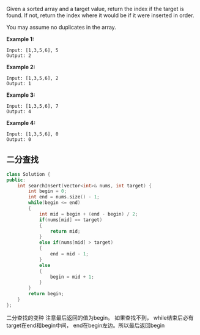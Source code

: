 Given a sorted array and a target value, return the index if the target is found. If not, return the index where it would be if it were inserted in order.

You may assume no duplicates in the array.

**Example 1:**

```
Input: [1,3,5,6], 5
Output: 2
```

**Example 2:**

```
Input: [1,3,5,6], 2
Output: 1
```

**Example 3:**

```
Input: [1,3,5,6], 7
Output: 4
```

**Example 4:**

```
Input: [1,3,5,6], 0
Output: 0
```

## 二分查找

```c++
class Solution {
public:
    int searchInsert(vector<int>& nums, int target) {
        int begin = 0;
        int end = nums.size() - 1;
        while(begin <= end)
        {
            int mid = begin + (end - begin) / 2;
            if(nums[mid] == target)
            {
                return mid;
            }
            else if(nums[mid] > target)
            {
                end = mid - 1;
            }
            else 
            {
                begin = mid + 1;
            }
        }
        return begin;
    }
};
```

二分查找的变种 注意最后返回的值为begin。 如果查找不到， while结束后必有target在end和begin中间， end在begin左边。所以最后返回begin